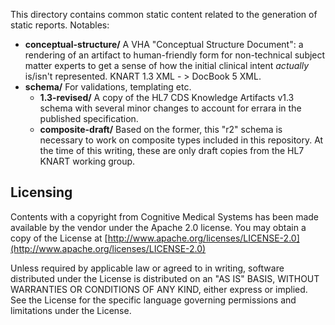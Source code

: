This directory contains common static content related to the generation of static reports. 
Notables:

* **conceptual-structure/** A VHA "Conceptual Structure Document": a rendering of an artifact to human-friendly form for non-technical subject matter experts to get a sense of how the initial clinical intent _actually_ is/isn't represented. KNART 1.3 XML - > DocBook 5 XML.
* **schema/** For validations, templating etc.
	* **1.3-revised/** A copy of the HL7 CDS Knowledge Artifacts v1.3 schema with several minor changes to account for errara in the published specification.
	* **composite-draft/** Based on the former, this "r2" schema is necessary to work on composite types included in this repository. At the time of this writing, these are only draft copies from the HL7 KNART working group.

## Licensing

Contents with a copyright from Cognitive Medical Systems has been made available by the vendor under the Apache 2.0 license. You may obtain a copy of the License at [http://www.apache.org/licenses/LICENSE-2.0](http://www.apache.org/licenses/LICENSE-2.0)

Unless required by applicable law or agreed to in writing, software distributed under the License is distributed on an "AS IS" BASIS, WITHOUT
WARRANTIES OR CONDITIONS OF ANY KIND, either express or implied. See the License for the specific language governing permissions
and limitations under the License.

